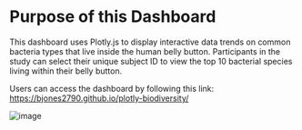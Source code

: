 # Purpose of this Dashboard
This dashboard uses Plotly.js to display interactive data trends on common bacteria types that live inside the human belly button. Participants in the study can select their unique subject ID to view the top 10 bacterial species living within their belly button.

Users can access the dashboard by following this link: https://bjones2790.github.io/plotly-biodiversity/

![image](https://user-images.githubusercontent.com/112994018/206557776-ce7354d2-9454-497a-8860-d6424ad11c8c.png)
